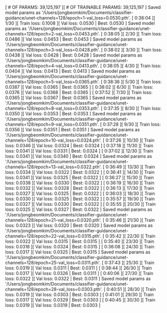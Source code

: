 [ # OF PARAMS: 39,125,197 ][ # OF TRAINABLE PARAMS: 39,125,197 ]
Saved model params as '/Users/jongbeomkim/Documents/classifier-guidance/unet-channels=128/epoch=1-val_loss=0.0530.pth'.
[ 0:38:04 ][ 1/30 ][ Train loss: 0.1008 ][ Val loss: 0.0530 | Best: 0.0530 ]
Saved model params as '/Users/jongbeomkim/Documents/classifier-guidance/unet-channels=128/epoch=2-val_loss=0.0453.pth'.
[ 0:38:05 ][ 2/30 ][ Train loss: 0.0486 ][ Val loss: 0.0453 | Best: 0.0453 ]
Saved model params as '/Users/jongbeomkim/Documents/classifier-guidance/unet-channels=128/epoch=3-val_loss=0.0428.pth'.
[ 0:38:02 ][ 3/30 ][ Train loss: 0.0438 ][ Val loss: 0.0428 | Best: 0.0428 ]
Saved model params as '/Users/jongbeomkim/Documents/classifier-guidance/unet-channels=128/epoch=4-val_loss=0.0413.pth'.
[ 0:38:05 ][ 4/30 ][ Train loss: 0.0404 ][ Val loss: 0.0413 | Best: 0.0413 ]
Saved model params as '/Users/jongbeomkim/Documents/classifier-guidance/unet-channels=128/epoch=5-val_loss=0.0365.pth'.
[ 0:38:36 ][ 5/30 ][ Train loss: 0.0387 ][ Val loss: 0.0365 | Best: 0.0365 ]
[ 0:38:02 ][ 6/30 ][ Train loss: 0.0376 ][ Val loss: 0.0368 | Best: 0.0365 ]
[ 0:37:52 ][ 7/30 ][ Train loss: 0.0365 ][ Val loss: 0.0367 | Best: 0.0365 ]
Saved model params as '/Users/jongbeomkim/Documents/classifier-guidance/unet-channels=128/epoch=8-val_loss=0.0353.pth'.
[ 0:37:35 ][ 8/30 ][ Train loss: 0.0350 ][ Val loss: 0.0353 | Best: 0.0353 ]
Saved model params as '/Users/jongbeomkim/Documents/classifier-guidance/unet-channels=128/epoch=9-val_loss=0.0351.pth'.
[ 0:37:28 ][ 9/30 ][ Train loss: 0.0356 ][ Val loss: 0.0351 | Best: 0.0351 ]
Saved model params as '/Users/jongbeomkim/Documents/classifier-guidance/unet-channels=128/epoch=10-val_loss=0.0324.pth'.
[ 0:37:26 ][ 10/30 ][ Train loss: 0.0346 ][ Val loss: 0.0324 | Best: 0.0324 ]
[ 0:37:18 ][ 11/30 ][ Train loss: 0.0341 ][ Val loss: 0.0331 | Best: 0.0324 ]
[ 0:37:02 ][ 12/30 ][ Train loss: 0.0341 ][ Val loss: 0.0340 | Best: 0.0324 ]
Saved model params as '/Users/jongbeomkim/Documents/classifier-guidance/unet-channels=128/epoch=13-val_loss=0.0322.pth'.
[ 0:36:49 ][ 13/30 ][ Train loss: 0.0334 ][ Val loss: 0.0322 | Best: 0.0322 ]
[ 0:36:41 ][ 14/30 ][ Train loss: 0.0341 ][ Val loss: 0.0325 | Best: 0.0322 ]
[ 0:36:27 ][ 15/30 ][ Train loss: 0.0338 ][ Val loss: 0.0330 | Best: 0.0322 ]
[ 0:36:19 ][ 16/30 ][ Train loss: 0.0332 ][ Val loss: 0.0328 | Best: 0.0322 ]
[ 0:36:13 ][ 17/30 ][ Train loss: 0.0327 ][ Val loss: 0.0325 | Best: 0.0322 ]
[ 0:36:03 ][ 18/30 ][ Train loss: 0.0330 ][ Val loss: 0.0325 | Best: 0.0322 ]
[ 0:35:57 ][ 19/30 ][ Train loss: 0.0327 ][ Val loss: 0.0330 | Best: 0.0322 ]
[ 0:35:55 ][ 20/30 ][ Train loss: 0.0325 ][ Val loss: 0.0327 | Best: 0.0322 ]
Saved model params as '/Users/jongbeomkim/Documents/classifier-guidance/unet-channels=128/epoch=21-val_loss=0.0320.pth'.
[ 0:35:46 ][ 21/30 ][ Train loss: 0.0323 ][ Val loss: 0.0320 | Best: 0.0320 ]
Saved model params as '/Users/jongbeomkim/Documents/classifier-guidance/unet-channels=128/epoch=22-val_loss=0.0315.pth'.
[ 0:35:42 ][ 22/30 ][ Train loss: 0.0322 ][ Val loss: 0.0315 | Best: 0.0315 ]
[ 0:35:40 ][ 23/30 ][ Train loss: 0.0318 ][ Val loss: 0.0324 | Best: 0.0315 ]
[ 0:36:08 ][ 24/30 ][ Train loss: 0.0317 ][ Val loss: 0.0325 | Best: 0.0315 ]
Saved model params as '/Users/jongbeomkim/Documents/classifier-guidance/unet-channels=128/epoch=25-val_loss=0.0311.pth'.
[ 0:37:43 ][ 25/30 ][ Train loss: 0.0319 ][ Val loss: 0.0311 | Best: 0.0311 ]
[ 0:38:44 ][ 26/30 ][ Train loss: 0.0317 ][ Val loss: 0.0326 | Best: 0.0311 ]
[ 0:40:06 ][ 27/30 ][ Train loss: 0.0322 ][ Val loss: 0.0322 | Best: 0.0311 ]
Saved model params as '/Users/jongbeomkim/Documents/classifier-guidance/unet-channels=128/epoch=28-val_loss=0.0303.pth'.
[ 0:40:51 ][ 28/30 ][ Train loss: 0.0319 ][ Val loss: 0.0303 | Best: 0.0303 ]
[ 0:41:01 ][ 29/30 ][ Train loss: 0.0317 ][ Val loss: 0.0329 | Best: 0.0303 ]
[ 0:40:45 ][ 30/30 ][ Train loss: 0.0319 ][ Val loss: 0.0319 | Best: 0.0303 ]